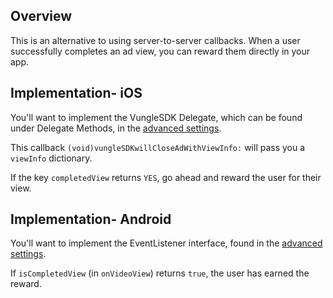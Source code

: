 ## Overview

This is an alternative to using server-to-server callbacks. When a user successfully completes an ad view, you can reward them directly in your app.

## Implementation- iOS

You'll want to implement the VungleSDK Delegate, which can be found under Delegate Methods, in the [advanced settings](https://github.com/Vungle/vungle-resources/blob/master/iOS-resources/iOS-advanced-settings.md). 

This callback `(void)vungleSDKwillCloseAdWithViewInfo:` will pass you a `viewInfo` dictionary.

If the key `completedView` returns `YES`, go ahead and reward the user for their view.

## Implementation- Android

You'll want to implement the EventListener interface, found in the [advanced settings](https://github.com/Vungle/vungle-resources/blob/master/Android-resources/android-advanced-settings.md). 

If `isCompletedView` (in `onVideoView`) returns `true`, the user has earned the reward.
